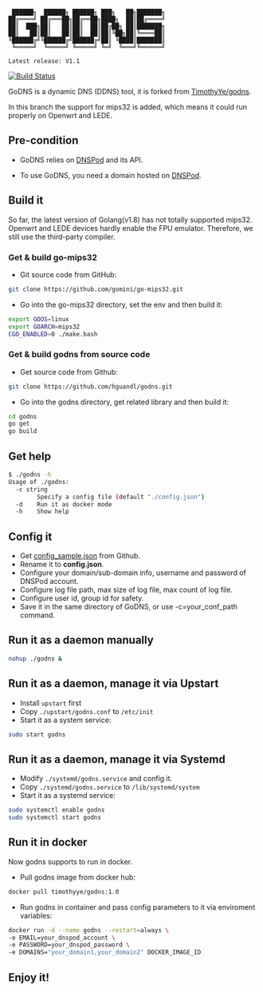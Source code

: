 ```text
 ██████╗  ██████╗ ██████╗ ███╗   ██╗███████╗
██╔════╝ ██╔═══██╗██╔══██╗████╗  ██║██╔════╝
██║  ███╗██║   ██║██║  ██║██╔██╗ ██║███████╗
██║   ██║██║   ██║██║  ██║██║╚██╗██║╚════██║
╚██████╔╝╚██████╔╝██████╔╝██║ ╚████║███████║
 ╚═════╝  ╚═════╝ ╚═════╝ ╚═╝  ╚═══╝╚══════╝

Latest release: V1.1
 ```

[![Build Status](https://travis-ci.org/TimothyYe/godns.svg?branch=master)](https://travis-ci.org/TimothyYe/godns)

GoDNS is a dynamic DNS (DDNS) tool, it is forked from [TimothyYe/godns](https://github.com/TimothyYe/godns). 

In this branch the support for mips32 is added, which means it could run properly on Openwrt and LEDE.

## Pre-condition

* GoDNS relies on [DNSPod](http://dnspod.cn) and its API. 

* To use GoDNS, you need a domain hosted on [DNSPod](http://dnspod.cn).

## Build it

So far, the latest version of Golang(v1.8) has not totally supported mips32. Openwrt and LEDE devices hardly enable the FPU emulator. Therefore, we still use the third-party compiler.

### Get & build go-mips32

* Git source code from GitHub:

```bash
git clone https://github.com/gomini/go-mips32.git
```

* Go into the go-mips32 directory, set the env and then build it:

```bash
export GOOS=linux
export GOARCH=mips32
CGO_ENABLED=0 ./make.bash
```

### Get & build godns from source code

* Get source code from Github:

```bash
git clone https://github.com/hguandl/godns.git
```
* Go into the godns directory, get related library and then build it:

```bash
cd godns
go get
go build
```

## Get help

```bash
$ ./godns -h
Usage of ./godns:
  -c string
        Specify a config file (default "./config.json")
  -d    Run it as docker mode
  -h    Show help
```

## Config it

* Get [config_sample.json](https://github.com/timothyye/godns/blob/master/config_sample.json) from Github.
* Rename it to **config.json**.
* Configure your domain/sub-domain info, username and password of DNSPod account.
* Configure log file path, max size of log file, max count of log file.
* Configure user id, group id for safety.
* Save it in the same directory of GoDNS, or use -c=your_conf_path command.

## Run it as a daemon manually

```bash
nohup ./godns &
```

## Run it as a daemon, manage it via Upstart

* Install `upstart` first
* Copy `./upstart/godns.conf` to `/etc/init`
* Start it as a system service:

```bash
sudo start godns
```

## Run it as a daemon, manage it via Systemd

* Modify `./systemd/godns.service` and config it.
* Copy `./systemd/godns.service` to `/lib/systemd/system`
* Start it as a systemd service:

```bash
sudo systemctl enable godns
sudo systemctl start godns
```

## Run it in docker

Now godns supports to run in docker.

* Pull godns image from docker hub:
```bash
docker pull timothyye/godns:1.0
```

* Run godns in container and pass config parameters to it via enviroment variables:

```bash
docker run -d --name godns --restart=always \
-e EMAIL=your_dnspod_account \
-e PASSWORD=your_dnspod_password \
-e DOMAINS="your_domain1,your_domain2" DOCKER_IMAGE_ID                                                                                              
```



## Enjoy it!
